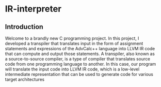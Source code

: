 # IR-interpreter

## Introduction
  Welcome to a brandly new C programming project. In this project, I developed a transpiler that translates input in the form of assignment statements and expressions of the AdvCalc++ language into LLVM IR
code that can compute and output those statements.
A transpiler, also known as a source-to-source compiler, is a type of compiler that translates source code
from one programming language to another. In this case, our program will translate the input code into
LLVM IR code, which is a low-level intermediate representation that can be used to generate code for various
target architectures
